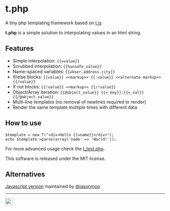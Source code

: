 # t.php

A tiny php templating framework based on [t.js](https://github.com/jasonmoo/t.js)

**t.php** is a simple solution to interpolating values in an html string.

## Features
 * Simple interpolation: `{{=value}}`
 * Scrubbed interpolation: `{{%unsafe_value}}`
 * Name-spaced variables: `{{=User.address.city}}`
 * If/else blocks: `{{value}} <<markup>> {{:value}} <<alternate markup>> {{/value}}`
 * If not blocks: `{{!value}} <<markup>> {{/!value}}`
 * Object/Array iteration: `{{@object_value}} {{=_key}}:{{=_val}} {{/@object_value}}`
 * Multi-line templates (no removal of newlines required to render)
 * Render the same template multiple times with different data

## How to use
	$template = new T("<div>Hello {{=name}}</div>");
	echo $template->parse(array('name' => 'World!'));


For more advanced usage check the [t_test.php](https://github.com/ramon82/t.php/blob/master/t_test.php).

This software is released under the MIT license.

## Alternatives

[Javascript version](https://github.com/jasonmoo/t.js) maintained by [@jasonmoo](https://github.com/jasonmoo)

---

<a href="https://ramon82.com" target="_blank">
  <img src="https://utils.ramon82.com/hit.svg?referrer=github.com&title=GitHub%20/%20t.php&location=https://github.com/ramon82/t.php" width="24" height="24" />
</a>

